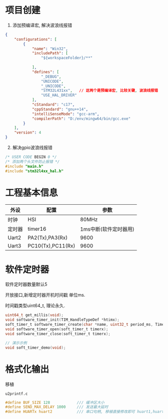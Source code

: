 # 项目创建

1. 添加预编译宏, 解决波浪线报错

```json
{
    "configurations": [
        {
            "name": "Win32",
            "includePath": [
                "${workspaceFolder}/**"
               
            ],
            "defines": [
                "_DEBUG",
                "UNICODE",
                "_UNICODE",
                "STM32L431xx",   // 这两个是预编译宏, 比较关键, 波浪线报错
                "USE_HAL_DRIVER"
            ],
            "cStandard": "c17",
            "cppStandard": "gnu++14",
            "intelliSenseMode": "gcc-arm",
            "compilerPath": "D:/env/mingw64/bin/gcc.exe"
        }
    ],
    "version": 4
}
```

2. 解决gpio波浪线报错

```c
/* USER CODE BEGIN 0 */
/* 添加两个头文件防止报错 */
#include "main.h"
#include "stm32l4xx_hal.h"
```

# 工程基本信息

| 外设   | 配置              | 参数                  |
| ------ | ----------------- | --------------------- |
| 时钟   | HSI               | 80MHz                 |
| 定时器 | timer16           | 1ms中断(软件定时器用) |
| Uart2  | PA2(Tx),PA3(Rx)   | 9600                  |
| Uart3  | PC10(Tx),PC11(Rx) | 9600                  |

# 软件定时器

软件定时器数量默认5

开放接口,新增定时器开机时间戳 单位ms.

时间戳类型uint64_t, 理论永久.

``` c
uint64_t get_millis(void);
void software_timer_init(TIM_HandleTypeDef *htimx);
soft_timer_t software_timer_create(char *name, uint32_t period_ms, TimerCallback callback);
void software_timer_open(soft_timer_t timerx);
void software_timer_close(soft_timer_t timerx);

// 演示示例
void soft_timer_demo(void);
```

# 格式化输出

移植

`u2printf.c`

``` c
#define BUF_SIZE 128            /// 缓冲区大小
#define SEND_MAX_DELAY 1000     /// 发送最大延时
#define HUARTx huart2           /// 串口句柄, 移植直接修改即可 huart1,huart2,huart3...
```

# 

